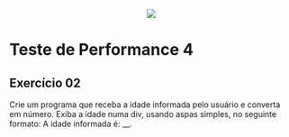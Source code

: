 <p align="center">
	<img src="https://www.infnet.edu.br/infnet/wp-content/themes/infnet.homepage//assets/img/LogoInfnetRodape.png"/>
</p>

# Teste de Performance 4

## Exercício 02

Crie um programa que receba a idade informada pelo usuário e converta em número. Exiba a idade numa div, usando aspas simples, no seguinte formato: A idade informada é: __.
